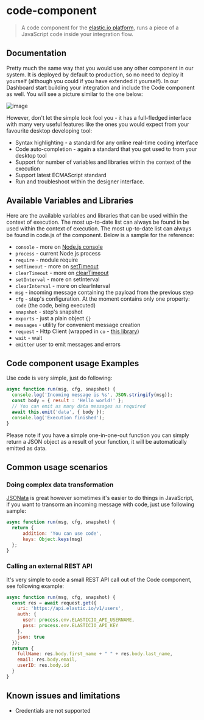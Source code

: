 # code-component

> A code component for the [elastic.io platform](https://www.elastic.io "elastic.io platform"), runs a piece of a JavaScript code inside your integration flow.

## Documentation

Pretty much the same way that you would use any other component in our system. It is deployed by default to production,
so no need to deploy it yourself (although you could if you have extended it yourself). In our Dashboard
start building your integration and include the Code component as well. You will see a picture similar to the one below:

![image](https://user-images.githubusercontent.com/2523461/68778086-f3678280-0632-11ea-9e9c-d2a888fd5788.png)


However, don't let the simple look fool you - it has a full-fledged interface with many very useful features like the ones you would expect from your favourite desktop developing tool:

 * Syntax highlighting - a standard for any online real-time coding interface
 * Code auto-completion - again a standard that you got used to from your desktop tool
 * Support for number of variables and libraries within the context of the execution
 * Support latest ECMAScript standard
 * Run and troubleshoot within the designer interface.

## Available Variables and Libraries
Here are the available variables and libraries that can be used within the context of execution. The most up-to-date list
can always be found in be used within the context of execution. The most up-to-date list can always be found in code.js
of the component. Below is a sample for the reference:

 - `console` - more on [Node.js console](https://nodejs.org/dist/latest-v5.x/docs/api/console.html)
 - `process` - current Node.js process
 - `require` - module require
 - `setTimeout` - more on [setTimeout](https://nodejs.org/dist/latest-v5.x/docs/api/timers.html)
 - `clearTimeout` - more on [clearTimeout](https://nodejs.org/dist/latest-v5.x/docs/api/timers.html)
 - `setInterval` - more on setInterval
 - `clearInterval` - more on clearInterval
 - `msg` - incoming message containing the payload from the previous step
 - `cfg` - step's configuration. At the moment contains only one property: `code` (the code, being executed)
 - `snapshot` - step's snapshot
 - `exports` - just a plain object `{}`
 - `messages` - utility for convenient message creation
 - `request` - Http Client (wrapped in `co` - [this library](https://www.npmjs.com/package/co-request))
 - `wait` - wait
 - `emitter` user to emit messages and errors

## Code component usage Examples

Use code is very simple, just do following:

```JavaScript
async function run(msg, cfg, snapshot) {
  console.log('Incoming message is %s', JSON.stringify(msg));
  const body = { result : 'Hello world!' };
  // You can emit as many data messages as required
  await this.emit('data', { body });
  console.log('Execution finished');
}
```

Please note if you have a simple one-in-one-out function you can simply return a JSON object as a result
of your function, it will be automatically emitted as data.

## Common usage scenarios

### Doing complex data transformation

[JSONata](http://jsonata.org/) is great however sometimes it's easier to do things in JavaScript, if you want to transorm
an incoming message with code, just use following sample:

```JavaScript
async function run(msg, cfg, snapshot) {
  return {
      addition: 'You can use code',
      keys: Object.keys(msg)    
  };
}
```

### Calling an external REST API

It's very simple to code a small REST API call out of the Code component, see following example:

```JavaScript
async function run(msg, cfg, snapshot) {
  const res = await request.get({
    uri: 'https://api.elastic.io/v1/users',
    auth: {
      user: process.env.ELASTICIO_API_USERNAME,
      pass: process.env.ELASTICIO_API_KEY
    },
    json: true  
  });
  return {
    fullName: res.body.first_name + " " + res.body.last_name,
    email: res.body.email,
    userID: res.body.id    
  }
}
```

## Known issues and limitations

 - Credentials are not supported
